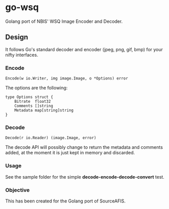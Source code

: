 # go-wsq
Golang port of NBIS' WSQ Image Encoder and Decoder.

## Design
It follows Go's standard decoder and encoder (jpeg, png, gif, bmp) for your nifty interfaces.

### Encode
```
Encode(w io.Writer, img image.Image, o *Options) error
```

The options are the following:
```
type Options struct {
	Bitrate  float32
	Comments []string
	Metadata map[string]string
}
```
### Decode
```
Decode(r io.Reader) (image.Image, error)
```
The decode API will possibly change to return the metadata and comments added, at the moment it is just kept in memory and discarded.

### Usage
See the sample folder for the simple **decode-encode-decode-convert** test.

### Objective
This has been created for the Golang port of SourceAFIS.